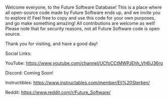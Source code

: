 Welcome everyone, to the Future Software Database! This is a place where all open-source code made by Future Software ends up, and we invite you to explore it! Feel free to copy and use this code for your own purposes, and go make something amazing! All contributions are welcome as well! Please note that for security reasons, not all Future Software code is open source.

Thank you for visiting, and have a good day!

Social Links:

YouTube: https://www.youtube.com/channel/UCfoCCtMWPJEhh_Vh6IJ36rg

Discord: Coming Soon!

Instructibles: https://www.instructables.com/member/Eli%20Sterken/

Reddit: https://www.reddit.com/r/Future_Software/

